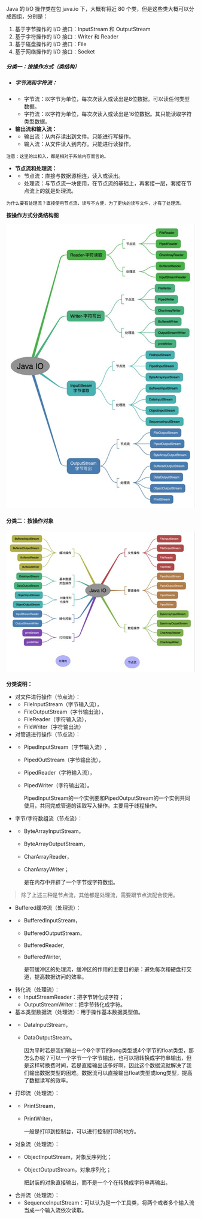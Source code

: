 Java 的 I/O 操作类在包 java.io 下，大概有将近 80 个类，但是这些类大概可以分成四组，分别是：

1. 基于字节操作的 I/O 接口：InputStream 和 OutputStream
2. 基于字符操作的 I/O 接口：Writer 和 Reader
3. 基于磁盘操作的 I/O 接口：File
4. 基于网络操作的 I/O 接口：Socket

##### 分类一：按操作方式（类结构）

* ##### **字节流和字符流：**
* * 字节流：以字节为单位，每次次读入或读出是8位数据。可以读任何类型数据。
  * 字符流：以字符为单位，每次次读入或读出是16位数据。其只能读取字符类型数据。
* **输出流和输入流：**
* * 输出流：从内存读出到文件。只能进行写操作。
  * 输入流：从文件读入到内存。只能进行读操作。

```
注意：这里的出和入，都是相对于系统内存而言的。

```

* **节点流和处理流：**
* * 节点流：直接与数据源相连，读入或读出。
  * 处理流：与节点流一块使用，在节点流的基础上，再套接一层，套接在节点流上的就是处理流。

```
为什么要有处理流？直接使用节点流，读写不方便，为了更快的读写文件，才有了处理流。
```

**按操作方式分类结构图**

![](/assets/import.png)



#### 分类二：按操作对象

#### ![](/assets/import2.png)

**分类说明：**

* 对文件进行操作（节点流）：
* * FileInputStream（字节输入流），
  * FileOutputStream（字节输出流），
  * FileReader（字符输入流），
  * FileWriter（字符输出流）
* 对管道进行操作（节点流）：
* * PipedInputStream（字节输入流）,
  * PipedOutStream（字节输出流），
  * PipedReader（字符输入流），
  * PipedWriter（字符输出流）。
 
    PipedInputStream的一个实例要和PipedOutputStream的一个实例共同使用，共同完成管道的读取写入操作。主要用于线程操作。
* 字节/字符数组流（节点流）：
* * ByteArrayInputStream，
  * ByteArrayOutputStream，
  * CharArrayReader，
  * CharArrayWriter；
 
    是在内存中开辟了一个字节或字符数组。

> 除了上述三种是节点流，其他都是处理流，需要跟节点流配合使用。

* Buffered缓冲流（处理流）：
* * BufferedInputStream，
  * BufferedOutputStream，
  * BufferedReader,
  * BufferedWriter,
 
    是带缓冲区的处理流，缓冲区的作用的主要目的是：避免每次和硬盘打交道，提高数据访问的效率。
* 转化流（处理流）：
* * InputStreamReader：把字节转化成字符；
  * OutputStreamWriter：把字节转化成字符。
* 基本类型数据流（处理流）：用于操作基本数据类型值。
* * DataInputStream，
  * DataOutputStream。
 
    因为平时若是我们输出一个8个字节的long类型或4个字节的float类型，那怎么办呢？可以一个字节一个字节输出，也可以把转换成字符串输出，但是这样转换费时间，若是直接输出该多好啊，因此这个数据流就解决了我们输出数据类型的困难。数据流可以直接输出float类型或long类型，提高了数据读写的效率。
* 打印流（处理流）：
* * PrintStream，
  * PrintWriter，
 
    一般是打印到控制台，可以进行控制打印的地方。
* 对象流（处理流）：
* * ObjectInputStream，对象反序列化；
  * ObjectOutputStream，对象序列化；
 
    把封装的对象直接输出，而不是一个个在转换成字符串再输出。
* 合并流（处理流）：
* * SequenceInputStream：可以认为是一个工具类，将两个或者多个输入流当成一个输入流依次读取。



